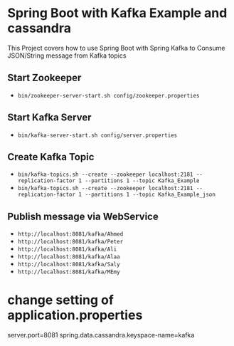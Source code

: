 # Spring Boot with Kafka Example and cassandra

This Project covers how to use Spring Boot with Spring Kafka to Consume JSON/String message from Kafka topics
## Start Zookeeper
- `bin/zookeeper-server-start.sh config/zookeeper.properties`

## Start Kafka Server
- `bin/kafka-server-start.sh config/server.properties`

## Create Kafka Topic
- `bin/kafka-topics.sh --create --zookeeper localhost:2181 --replication-factor 1 --partitions 1 --topic Kafka_Example`
- `bin/kafka-topics.sh --create --zookeeper localhost:2181 --replication-factor 1 --partitions 1 --topic Kafka_Example_json`


## Publish message via WebService
- `http://localhost:8081/kafka/Ahmed`
- `http://localhost:8081/kafka/Peter`
- `http://localhost:8081/kafka/Ali`
- `http://localhost:8081/kafka/Alaa`
- `http://localhost:8081/kafka/Saly`
- `http://localhost:8081/kafka/MEmy`

# change setting of application.properties 
server.port=8081
spring.data.cassandra.keyspace-name=kafka
